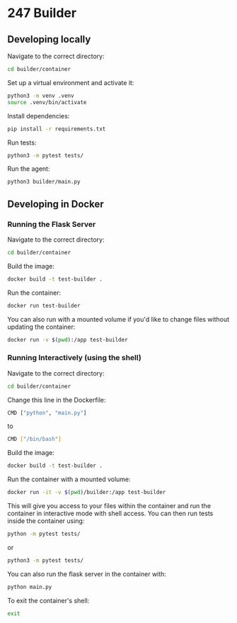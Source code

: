 # 247 Builder

## Developing locally

Navigate to the correct directory:

```sh
cd builder/container
```

Set up a virtual environment and activate it:

```sh
python3 -m venv .venv
source .venv/bin/activate
```

Install dependencies:

```sh
pip install -r requirements.txt
```

Run tests:

```sh
python3 -m pytest tests/
```

Run the agent:

```sh
python3 builder/main.py
```

## Developing in Docker

### Running the Flask Server

Navigate to the correct directory:

```sh
cd builder/container
```

Build the image:

```sh
docker build -t test-builder .
```

Run the container:

```sh
docker run test-builder
```

You can also run with a mounted volume if you'd like to change files without updating the container:

```sh
docker run -v $(pwd):/app test-builder
```

### Running Interactively (using the shell)

Navigate to the correct directory:

```sh
cd builder/container
```

Change this line in the Dockerfile:

```sh
CMD ["python", "main.py"]
```

to

```sh
CMD ["/bin/bash"]
```

Build the image:

```sh
docker build -t test-builder .
```

Run the container with a mounted volume:

```sh
docker run -it -v $(pwd)/builder:/app test-builder
```

This will give you access to your files within the container and run the container in interactive mode with shell access. You can then run tests inside the container using:

```sh
python -m pytest tests/
```

or

```sh
python3 -m pytest tests/
```

You can also run the flask server in the container with:

```sh
python main.py
```

To exit the container's shell:

```sh
exit
```
